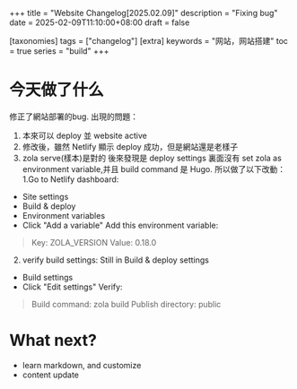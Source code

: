 +++
title = "Website Changelog[2025.02.09]"
description = "Fixing bug"
date = 2025-02-09T11:10:00+08:00
draft = false

[taxonomies]
tags = ["changelog"]
[extra]
keywords = "网站，网站搭建"
toc = true
series = "build"
+++

# 今天做了什么 
修正了網站部署的bug. 出現的問題：
1. 本來可以 deploy 並 website active
2. 修改後，雖然 Netlify 顯示 deploy 成功，但是網站還是老樣子
3. zola serve(樣本)是對的
後來發現是 deploy settings 裏面沒有 set zola as environment variable,并且 build command 是 Hugo. 所以做了以下改動：
1.Go to Netlify dashboard:
* Site settings
* Build & deploy
* Environment variables
* Click "Add a variable"
Add this environment variable:
> Key: ZOLA_VERSION
> Value: 0.18.0
2. verify build settings:
Still in Build & deploy settings
* Build settings
* Click "Edit settings"
Verify:
> Build command: zola build
> Publish directory: public

# What next?
* learn markdown, and customize
* content update